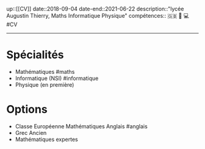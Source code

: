up::[[CV]]
date::2018-09-04
date-end::2021-06-22
description::"lycée Augustin Thierry, Maths Informatique Physique"
compétences:: 🇬🇧 🧮 💻
#CV 

----

# Spécialités
 - Mathématiques #maths
 - Informatique (NSI) #informatique 
 - Physique (en première)
 
# Options
 - Classe Européenne Mathématiques Anglais #anglais 
 - Grec Ancien
 - Mathématiques expertes
